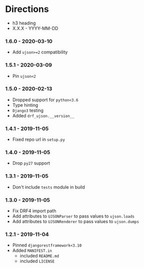 # Directions

- h3 heading
- X.X.X - YYYY-MM-DD

### 1.6.0 - 2020-03-10

- Add `ujson>=2` compatibility

### 1.5.1 - 2020-03-09

- Pin `ujson<2`

### 1.5.0 - 2020-02-13

- Dropped support for `python<3.6`
- Type hinting
- `Django3` testing
- Added `drf_ujson.__version__`

### 1.4.1 - 2019-11-05

- Fixed repo url in `setup.py`

### 1.4.0 - 2019-11-05

- Drop `py27` support

### 1.3.1 - 2019-11-05

- Don't include `tests` module in build

### 1.3.0 - 2019-11-05

- Fix DRF4 import path
- Add attributes to `UJSONParser` to pass values to `ujson.loads`
- Add attributes to `UJSONRenderer` to pass values to `ujson.dumps`

### 1.2.1 - 2019-11-04

- Pinned `djangorestframework<3.10`
- Added `MANIFEST.in`
    - included `README.md`
    - included `LICENSE`
